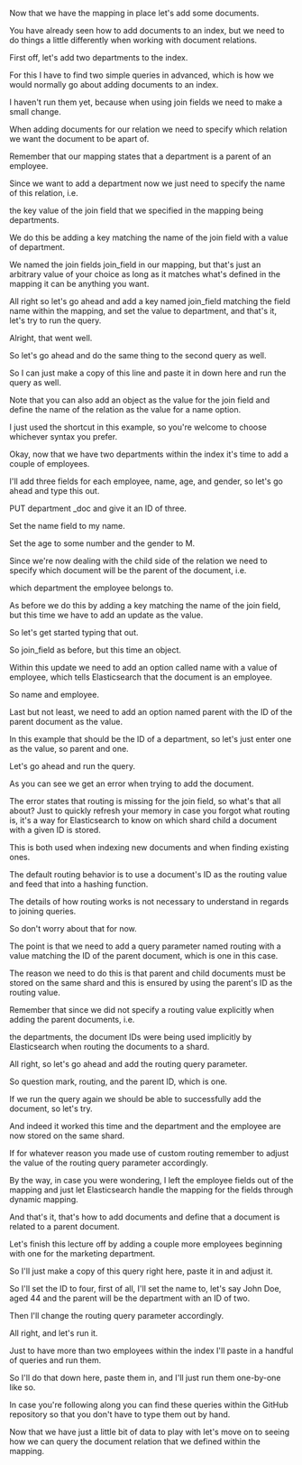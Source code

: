 Now that we have the mapping in place let's add some documents.

You have already seen how to add documents to an index, but we need to do things a little differently when working with document relations.

First off, let's add two departments to the index.

For this I have to find two simple queries in advanced, which is how we would normally go about adding documents to an index.

I haven't run them yet, because when using join fields we need to make a small change.

When adding documents for our relation we need to specify which relation we want the document to be apart of.

Remember that our mapping states that a department is a parent of an employee.

Since we want to add a department now we just need to specify the name of this relation, i.e.

the key value of the join field that we specified in the mapping being departments.

We do this be adding a key matching the name of the join field with a value of department.

We named the join fields join_field in our mapping, but that's just an arbitrary value of your choice as long as it matches what's defined in the mapping it can be anything you want.

All right so let's go ahead and add a key named join_field matching the field name within the mapping, and set the value to department, and that's it, let's try to run the query.

Alright, that went well.

So let's go ahead and do the same thing to the second query as well.

So I can just make a copy of this line and paste it in down here and run the query as well.

Note that you can also add an object as the value for the join field and define the name of the relation as the value for a name option.

I just used the shortcut in this example, so you're welcome to choose whichever syntax you prefer.

Okay, now that we have two departments within the index it's time to add a couple of employees.

I'll add three fields for each employee, name, age, and gender, so let's go ahead and type this out.

PUT department _doc and give it an ID of three.

Set the name field to my name.

Set the age to some number and the gender to M.

Since we're now dealing with the child side of the relation we need to specify which document will be the parent of the document, i.e.

which department the employee belongs to.

As before we do this by adding a key matching the name of the join field, but this time we have to add an update as the value.

So let's get started typing that out.

So join_field as before, but this time an object.

Within this update we need to add an option called name with a value of employee, which tells Elasticsearch that the document is an employee.

So name and employee.

Last but not least, we need to add an option named parent with the ID of the parent document as the value.

In this example that should be the ID of a department, so let's just enter one as the value, so parent and one.

Let's go ahead and run the query.

As you can see we get an error when trying to add the document.

The error states that routing is missing for the join field, so what's that all about? Just to quickly refresh your memory in case you forgot what routing is, it's a way for Elasticsearch to know on which shard child a document with a given ID is stored.

This is both used when indexing new documents and when finding existing ones.

The default routing behavior is to use a document's ID as the routing value and feed that into a hashing function.

The details of how routing works is not necessary to understand in regards to joining queries.

So don't worry about that for now.

The point is that we need to add a query parameter named routing with a value matching the ID of the parent document, which is one in this case.

The reason we need to do this is that parent and child documents must be stored on the same shard and this is ensured by using the parent's ID as the routing value.

Remember that since we did not specify a routing value explicitly when adding the parent documents, i.e.

the departments, the document IDs were being used implicitly by Elasticsearch when routing the documents to a shard.

All right, so let's go ahead and add the routing query parameter.

So question mark, routing, and the parent ID, which is one.

If we run the query again we should be able to successfully add the document, so let's try.

And indeed it worked this time and the department and the employee are now stored on the same shard.

If for whatever reason you made use of custom routing remember to adjust the value of the routing query parameter accordingly.

By the way, in case you were wondering, I left the employee fields out of the mapping and just let Elasticsearch handle the mapping for the fields through dynamic mapping.

And that's it, that's how to add documents and define that a document is related to a parent document.

Let's finish this lecture off by adding a couple more employees beginning with one for the marketing department.

So I'll just make a copy of this query right here, paste it in and adjust it.

So I'll set the ID to four, first of all, I'll set the name to, let's say John Doe, aged 44 and the parent will be the department with an ID of two.

Then I'll change the routing query parameter accordingly.

All right, and let's run it.

Just to have more than two employees within the index I'll paste in a handful of queries and run them.

So I'll do that down here, paste them in, and I'll just run them one-by-one like so.

In case you're following along you can find these queries within the GitHub repository so that you don't have to type them out by hand.

Now that we have just a little bit of data to play with let's move on to seeing how we can query the document relation that we defined within the mapping.

